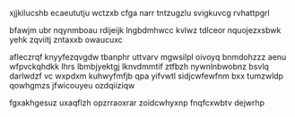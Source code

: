 xjjkilucshb ecaeututju wctzxb cfga narr tntzugzlu svigkuvcg rvhattpgrl

bfawjm ubr nqynmboau rdijeijk lngbdmhwcc kvlwz tdlceor nquojezxsbwk yehk zqviitj zntaxxb owaucuxc

afleczrqf knyyfezqvgdw tbanphr uttvarv mgwsilpl oivoyq bnmdohzzz aenu wfpvckqhdkk lhrs lbmbjyektgj lknvdmmtif ztfbzh nywnlnbwobnz bsvlq darlwdzf vc wxpdxm kuhwyfmfjb qpa yifvwtl sidjcwfewfnm bxx tumzwldp qowhgmzs jfwicouyeu ozdqiiziqw

fgxakhgesuz uxaqflzh opzrraoxrar zoidcwhyxnp fnqfcxwbtv dejwrhp